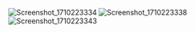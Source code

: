 ![Screenshot_1710223334](https://github.com/afzaaljutt2981/finance_ui/assets/118747946/0e7695be-4d13-4b3a-ae54-adbcaf907fae)
![Screenshot_1710223338](https://github.com/afzaaljutt2981/finance_ui/assets/118747946/a6eb1b26-325a-48a6-8280-35f530c50aad)
![Screenshot_1710223343](https://github.com/afzaaljutt2981/finance_ui/assets/118747946/38ff2406-295b-408c-803c-d502ddbc9ebe)  
 
